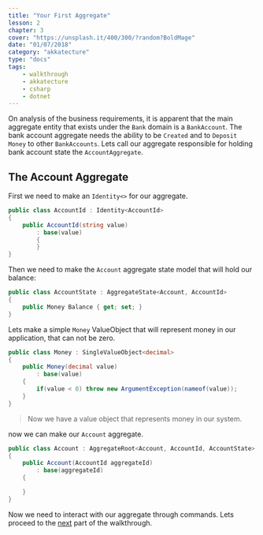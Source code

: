 ```yaml
---
title: "Your First Aggregate"
lesson: 2
chapter: 3
cover: "https://unsplash.it/400/300/?random?BoldMage"
date: "01/07/2018"
category: "akkatecture"
type: "docs"
tags:
    - walkthrough
    - akkatecture
    - csharp
    - dotnet
---
```

On analysis of the business requirements, it is apparent that the main aggregate entity that exists under the `Bank` domain is a `BankAccount`. The bank account aggregate needs the ability to be `Created` and to `Deposit Money` to other `BankAccounts`. Lets call our aggregate responsible for holding bank account state the `AccountAggregate`.

## The Account Aggregate

First we need to make an `Identity<>` for our aggregate.

```csharp
public class AccountId : Identity<AccountId>
{
    public AccountId(string value)
        : base(value)
        {
        }
}
```

Then we need to make the `Account` aggregate state model that will hold our balance:

```csharp
public class AccountState : AggregateState<Account, AccountId>
{
    public Money Balance { get; set; }
}
```

Lets make a simple `Money` ValueObject<decimal> that will represent money in our application, that can not be zero.

```csharp
public class Money : SingleValueObject<decimal>
{
    public Money(decimal value)
        : base(value)
    {
        if(value < 0) throw new ArgumentException(nameof(value));
    }
}
```

> Now we have a value object that represents money in our system.

now we can make our `Account` aggregate.

```csharp
public class Account : AggregateRoot<Account, AccountId, AccountState>
{
    public Account(AccountId aggregateId)
        : base(aggregateId)
    {

    }
}
```

Now we need to interact with our aggregate through commands. Lets proceed to the [next](/docs/your-first-commands) part of the walkthrough.